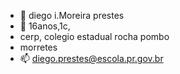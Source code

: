 - 👋 diego i.Moreira prestes
- 👀 16anos,1c,
- cerp, colegio estadual rocha pombo 
- morretes
- 📫 diego.prestes@escola.pr.gov.br

<!---
diego2116/diego2116 is a ✨ special ✨ repository because its `README.md` (this file) appears on your GitHub profile.
You can click the Preview link to take a look at your changes.
--->
